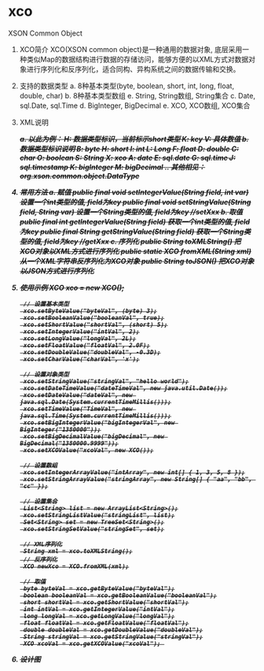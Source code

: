 # xco
XSON Common Object

1. XCO简介
	XCO(XSON common object)是一种通用的数据对象, 底层采用一种类似Map的数据结构进行数据的存储访问，能够方便的以XML方式对数据对象进行序列化和反序列化，适合同构、异构系统之间的数据传输和交换。
2. 支持的数据类型
	a. 8种基本类型(byte, boolean, short, int, long, float, double, char)
	b. 8种基本类型数组
	e. String, String数组, String集合
	c. Date, sql.Date, sql.Time
	d. BigInteger, BigDecimal
	e. XCO, XCO数组, XCO集合
3. XML说明
	<?xml version="1.0" encoding="UTF-8"?>
	<X>
		<B K="byteVal" V="3"/>
		<O K="booleanVal" V="true"/>
		<H K="shortVal" V="5"/>
		<I K="intVal" V="2"/>
		<L K="longVal" V="2"/>
		<F K="floatVal" V="2.0"/>
		<D K="doubleVal" V="-0.3"/>
		<C K="charVal" V="x"/>
		<S K="stringVal" V="hello world"/>
		<A K="dateTimeVal" V="2016-09-02 16:58:25"/>
		<E K="dateVal" V="2016-09-02"/>
		<G K="TimeVal" V="16:58:25"/>
		<K K="bigIntegerVal" V="1380000"/>
		<M K="bigDecimal" V="1380000.9999"/>
		<X K="xcoVal"/>
		<IA K="intArray" V="1,3,5,8"/>
		<SA K="stringArray">
			<S V="aa"/>
			<S V="bb"/>
			<S V="cc"/>
		</SA>
		<SL K="stringList"/>
		<SS K="stringSet"/>
	</X>
	a. 以此为例：<H K="shortVal" V="5"/>
		H: 数据类型标识，当前标示short类型
		K: key
		V: 具体数值
	b. 数据类型标识说明
		B: byte
		H: short
		I: int
		L: Long
		F: float
		D: double
		C: char
		O: boolean
		S: String
		X: xco
		A: date
		E: sql.date
		G: sql.time
		J: sql.timestamp
		K: bigInteger
		M: bigDecimal
		..
		其他相见：org.xson.common.object.DataType
		
4. 常用方法
	a. 赋值
		public final void setIntegerValue(String field, int var)
			设置一个int类型的值, field为key
		public final void setStringValue(String field, String var)
			设置一个String类型的值, field为key
		//setXxx
	b. 取值
		public final int getIntegerValue(String field)
			获取一个int类型的值, field为key
		public final String getStringValue(String field)
			获取一个String类型的值, field为key
		//getXxx
	c. 序列化
		public String toXMLString()	
			把XCO对象以XML方式进行序列化
		public static XCO fromXML(String xml)
			从一个XML字符串反序列化为XCO对象
		public String toJSON()
			把XCO对象以JSON方式进行序列化
5. 使用示例
		XCO xco = new XCO();

		// 设置基本类型
		xco.setByteValue("byteVal", (byte) 3);
		xco.setBooleanValue("booleanVal", true);
		xco.setShortValue("shortVal", (short) 5);
		xco.setIntegerValue("intVal", 2);
		xco.setLongValue("longVal", 2L);
		xco.setFloatValue("floatVal", 2.0F);
		xco.setDoubleValue("doubleVal", -0.3D);
		xco.setCharValue("charVal", 'x');

		// 设置对象类型
		xco.setStringValue("stringVal", "hello world");
		xco.setDateTimeValue("dateTimeVal", new java.util.Date());
		xco.setDateValue("dateVal", new java.sql.Date(System.currentTimeMillis()));
		xco.setTimeValue("TimeVal", new java.sql.Time(System.currentTimeMillis()));
		xco.setBigIntegerValue("bigIntegerVal", new BigInteger("1380000"));
		xco.setBigDecimalValue("bigDecimal", new BigDecimal("1380000.9999"));
		xco.setXCOValue("xcoVal", new XCO());

		// 设置数组
		xco.setIntegerArrayValue("intArray", new int[] { 1, 3, 5, 8 });
		xco.setStringArrayValue("stringArray", new String[] { "aa", "bb", "cc" });

		// 设置集合
		List<String> list = new ArrayList<String>();
		xco.setStringListValue("stringList", list);
		Set<String> set = new TreeSet<String>();
		xco.setStringSetValue("stringSet", set);

		// XML序列化
		String xml = xco.toXMLString();
		// 反序列化
		XCO newXco = XCO.fromXML(xml);

		// 取值
		byte byteVal = xco.getByteValue("byteVal");
		boolean booleanVal = xco.getBooleanValue("booleanVal");
		short shortVal = xco.getShortValue("shortVal");
		int intVal = xco.getIntegerValue("intVal");
		long longVal = xco.getLongValue("longVal");
		float floatVal = xco.getFloatValue("floatVal");
		double doubleVal = xco.getDoubleValue("doubleVal");
		String stringVal = xco.getStringValue("stringVal");
		XCO xcoVal = xco.getXCOValue("xcoVal");	
		
6. 设计图
